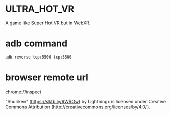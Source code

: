 # ULTRA_HOT_VR
A game like Super Hot VR but in WebXR. 

# adb command
```bash
adb reverse tcp:5500 tcp:5500
```

# browser remote url
chrome://inspect

"Shuriken" (https://skfb.ly/6WRGw) by Lightningx is licensed under Creative Commons Attribution (http://creativecommons.org/licenses/by/4.0/).
